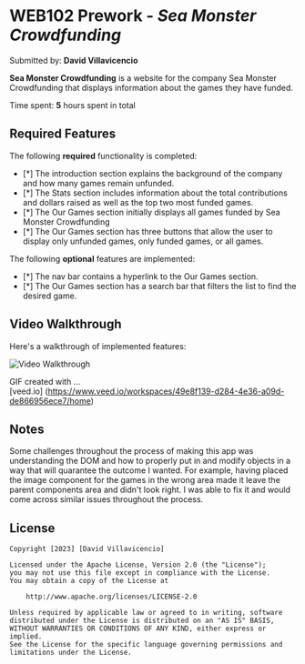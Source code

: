 # WEB102 Prework - *Sea Monster Crowdfunding*

Submitted by: **David Villavicencio**

**Sea Monster Crowdfunding** is a website for the company Sea Monster Crowdfunding that displays information about the games they have funded.

Time spent: **5** hours spent in total

## Required Features

The following **required** functionality is completed:

* [*] The introduction section explains the background of the company and how many games remain unfunded.
* [*] The Stats section includes information about the total contributions and dollars raised as well as the top two most funded games.
* [*] The Our Games section initially displays all games funded by Sea Monster Crowdfunding
* [*] The Our Games section has three buttons that allow the user to display only unfunded games, only funded games, or all games.

The following **optional** features are implemented:

* [*] The nav bar contains a hyperlink to the Our Games section.
* [*] The Our Games section has a search bar that filters the list to find the desired game.

## Video Walkthrough

Here's a walkthrough of implemented features:

<img src='[http://i.imgur.com/link/to/your/gif/file.gif](https://imgur.com/a/DJ0PXqq)' title='Video Walkthrough' width='' alt='Video Walkthrough' />

<!-- Replace this with whatever GIF tool you used! -->
GIF created with ...  
[veed.io] (https://www.veed.io/workspaces/49e8f139-d284-4e36-a09d-de866956ece7/home)
<!-- Recommended tools:
[Kap](https://getkap.co/) for macOS
[ScreenToGif](https://www.screentogif.com/) for Windows
[peek](https://github.com/phw/peek) for Linux. -->

## Notes

Some challenges throughout the process of making this app was understanding the DOM and how to properly put in and modify objects in a way that will quarantee the outcome I wanted. For example, having placed the image component for the games in the wrong area made it leave the parent components area and didn't look right. I was able to fix it and would come across similar issues throughout the process.

## License

    Copyright [2023] [David Villavicencio]

    Licensed under the Apache License, Version 2.0 (the "License");
    you may not use this file except in compliance with the License.
    You may obtain a copy of the License at

        http://www.apache.org/licenses/LICENSE-2.0

    Unless required by applicable law or agreed to in writing, software
    distributed under the License is distributed on an "AS IS" BASIS,
    WITHOUT WARRANTIES OR CONDITIONS OF ANY KIND, either express or implied.
    See the License for the specific language governing permissions and
    limitations under the License.
